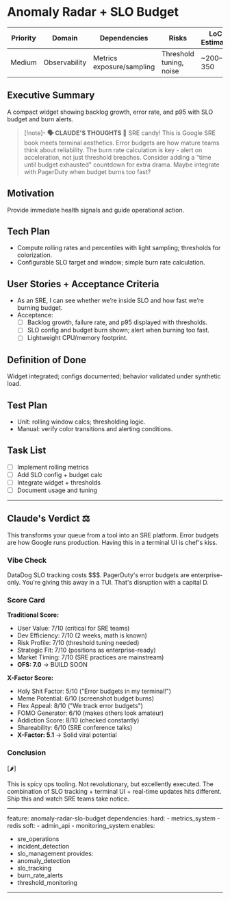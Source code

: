 # Anomaly Radar + SLO Budget

| Priority | Domain | Dependencies | Risks | LoC Estimate | Complexity | Effort | Impact |
| --- | --- | --- | --- | --- | --- | --- | --- |
| Medium | Observability | Metrics exposure/sampling | Threshold tuning, noise | ~200–350 | Medium (per tick O(1)) | 5 (Fib) | Med‑High |

## Executive Summary
A compact widget showing backlog growth, error rate, and p95 with SLO budget and burn alerts.

> [!note]- **🗣️ CLAUDE'S THOUGHTS 💭**
> SRE candy! This is Google SRE book meets terminal aesthetics. Error budgets are how mature teams think about reliability. The burn rate calculation is key - alert on acceleration, not just threshold breaches. Consider adding a "time until budget exhausted" countdown for extra drama. Maybe integrate with PagerDuty when budget burns too fast?

## Motivation
Provide immediate health signals and guide operational action.

## Tech Plan
- Compute rolling rates and percentiles with light sampling; thresholds for colorization.
- Configurable SLO target and window; simple burn rate calculation.

## User Stories + Acceptance Criteria
- As an SRE, I can see whether we’re inside SLO and how fast we’re burning budget.
- Acceptance:
  - [ ] Backlog growth, failure rate, and p95 displayed with thresholds.
  - [ ] SLO config and budget burn shown; alert when burning too fast.
  - [ ] Lightweight CPU/memory footprint.

## Definition of Done
Widget integrated; configs documented; behavior validated under synthetic load.

## Test Plan
- Unit: rolling window calcs; thresholding logic.
- Manual: verify color transitions and alerting conditions.

## Task List
- [ ] Implement rolling metrics
- [ ] Add SLO config + budget calc
- [ ] Integrate widget + thresholds
- [ ] Document usage and tuning

---

## Claude's Verdict ⚖️

This transforms your queue from a tool into an SRE platform. Error budgets are how Google runs production. Having this in a terminal UI is chef's kiss.

### Vibe Check

DataDog SLO tracking costs $$$. PagerDuty's error budgets are enterprise-only. You're giving this away in a TUI. That's disruption with a capital D.

### Score Card

**Traditional Score:**
- User Value: 7/10 (critical for SRE teams)
- Dev Efficiency: 7/10 (2 weeks, math is known)
- Risk Profile: 7/10 (threshold tuning needed)
- Strategic Fit: 7/10 (positions as enterprise-ready)
- Market Timing: 7/10 (SRE practices are mainstream)
- **OFS: 7.0** → BUILD SOON

**X-Factor Score:**
- Holy Shit Factor: 5/10 ("Error budgets in my terminal!")
- Meme Potential: 6/10 (screenshot budget burns)
- Flex Appeal: 8/10 ("We track error budgets")
- FOMO Generator: 6/10 (makes others look amateur)
- Addiction Score: 8/10 (checked constantly)
- Shareability: 6/10 (SRE conference talks)
- **X-Factor: 5.1** → Solid viral potential

### Conclusion

[🌶️]

This is spicy ops tooling. Not revolutionary, but excellently executed. The combination of SLO tracking + terminal UI + real-time updates hits different. Ship this and watch SRE teams take notice.


---
feature: anomaly-radar-slo-budget
dependencies:
  hard:
    - metrics_system
    - redis
  soft:
    - admin_api
    - monitoring_system
enables:
  - sre_operations
  - incident_detection
  - slo_management
provides:
  - anomaly_detection
  - slo_tracking
  - burn_rate_alerts
  - threshold_monitoring
---